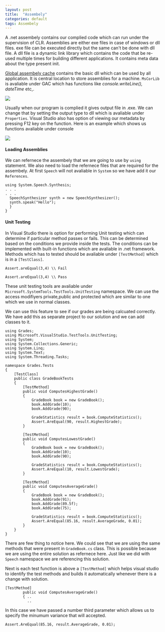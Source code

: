 ```yaml
---
layout: post
title:  "Assembely"
categories: default
tags: Assembely
---
```


A .net assembely contains our complied code which can run under the supervision of CLR.  Assemblies are either exe files
in case of windows or dll files. exe file can be executed directly but the same can't be done with dll file. A dll file is a
dynamic link library which contains the code that be re-used multiple times for building different applications.  It contains meta data
about the type present init.

[Global assembely cache](https://docs.microsoft.com/en-us/dotnet/framework/app-domains/gac) contains the basic dll which can be used by all application. It is central location to store assemblies for a machine.  `MsCorLib` is avaliable under GAC which has functions like _console.writeLine(), dateTime_ etc,.

![](https://user-images.githubusercontent.com/8538409/30003035-7ba42d4a-90d5-11e7-8135-0a03d0f8e3ae.png)

Usually when our program is complied it gives output file in .exe.  We can change that by setting the output type to dll which is avaliable
under `Properties`.   Visual Studio also has option of viewing our metadata by pressing F12 key on the function. Here is an example which 
shows us functions avaliable under console

![](https://user-images.githubusercontent.com/8538409/30003183-22a00212-90d7-11e7-88ca-cd659446ce14.png)

#### Loading Assemblies

We can refernece the assembely that we are going to use by `using` statement. We also need to load the refernece files that are required
for the assembely.   At first `Speech` will not avaliable in `System` so we have add it our `References`.

```
using System.Speech.Synthesis;
. . .
. . .
  SpeechSynthesizer synth = new SpeechSynthesizer();
  synth.speak("Hello");
  } 
}
```
#### Unit Testing

In Visual Studio there is option for performing Unit testing which can determine if particular method passes or fails. This can be 
determined based on the conditions we provide inside the tests. The conditions can be implemented with built-in functions which are 
avaliable in .net framework.   Methods which has to tested should be avaliable under `[TestMethod]`  which is in a `[TestClass]`.  
```
Assert.areEqual(3,4) \\ Fail

Assert.areEqual(3,4) \\ Pass

```
These unit testing tools are avaliable under `Microsoft.SystemTools.TestTools.UnitTesting` namespace. We can use the access modifiyers
private,public and protected which are similar to one which we use in normal classes. 

We can use this feature to see if our grades are being calcuated correctly.  We have add this as separate project to our solution and we can add classes to it.

```
using Grades;
using Microsoft.VisualStudio.TestTools.UnitTesting;
using System;
using System.Collections.Generic;
using System.Linq;
using System.Text;
using System.Threading.Tasks;

namespace Grades.Tests
{
    [TestClass]
    public class GradeBookTests
    {
        [TestMethod]
        public void ComputesHighestGrade()
        {
            GradeBook book = new GradeBook();
            book.AddGrade(10);
            book.AddGrade(90);

            GradeStatistics result = book.ComputeStatistics();
            Assert.AreEqual(90, result.HighestGrade);
        }

        [TestMethod]
        public void ComputesLowestGrade()
        {
            GradeBook book = new GradeBook();
            book.AddGrade(10);
            book.AddGrade(90);

            GradeStatistics result = book.ComputeStatistics();
            Assert.AreEqual(10, result.LowestGrade);
        }

        [TestMethod]
        public void ComputesAverageGrade()
        {
            GradeBook book = new GradeBook();
            book.AddGrade(91);
            book.AddGrade(89.5f);
            book.AddGrade(75);

            GradeStatistics result = book.ComputeStatistics();
            Assert.AreEqual(85.16, result.AverageGrade, 0.01);
        }
    }
}
```
There are few thing to notice here. We could see that we are using the same methods that were present in `GradeBook.cs` class. This is 
possible because we are using the entire solution as refernece here. Just like we did with `Speech` namespace we are referencing this solution.  

Next is each test function is above a `[TestMethod]` which helps visual studio to identify the test methods and 
builds it automatically whenever there is a change with solution.
```
[TestMethod]
        public void ComputesAverageGrade()
        { ..
          ..
 ```

In this case we have passed a number third parameter which allows us to specify the minumum variance that will accepted. 


`Assert.AreEqual(85.16, result.AverageGrade, 0.01);`

